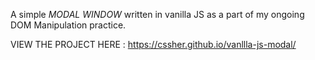 A simple *MODAL WINDOW* written in vanilla JS as a part of my ongoing DOM Manipulation practice.

VIEW THE PROJECT HERE : https://cssher.github.io/vanllla-js-modal/
